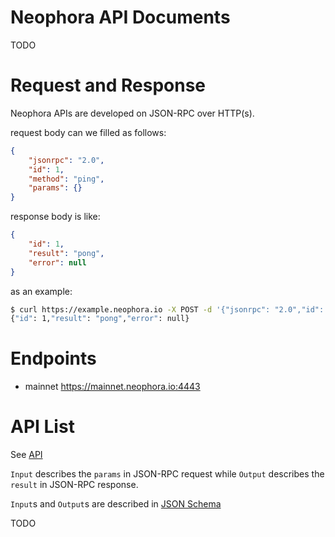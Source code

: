 # Neophora API Documents

TODO

# Request and Response

Neophora APIs are developed on JSON-RPC over HTTP(s).

request body can we filled as follows:

```json
{
    "jsonrpc": "2.0",
    "id": 1,
    "method": "ping",
    "params": {}
}
```

response body is like:

```json
{
    "id": 1,
    "result": "pong",
    "error": null
}
```

as an example:

```sh
$ curl https://example.neophora.io -X POST -d '{"jsonrpc": "2.0","id": 1,"method": "ping","params": {}}'
{"id": 1,"result": "pong","error": null}
```

# Endpoints

- mainnet <https://mainnet.neophora.io:4443>

# API List

See [API](api)

`Input` describes the `params` in JSON-RPC request while `Output` describes the `result` in JSON-RPC response.

`Input`s and `Output`s are described in [JSON Schema](https://json-schema.org/)

TODO